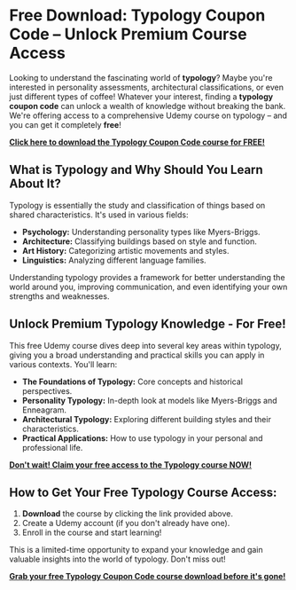 # Free Download: Typology Coupon Code – Unlock Premium Course Access

Looking to understand the fascinating world of **typology**? Maybe you're interested in personality assessments, architectural classifications, or even just different types of coffee! Whatever your interest, finding a **typology coupon code** can unlock a wealth of knowledge without breaking the bank. We're offering access to a comprehensive Udemy course on typology – and you can get it completely **free**!

[**Click here to download the Typology Coupon Code course for FREE!**](https://udemywork.com/typology-coupon-code)

## What is Typology and Why Should You Learn About It?

Typology is essentially the study and classification of things based on shared characteristics. It's used in various fields:

*   **Psychology:** Understanding personality types like Myers-Briggs.
*   **Architecture:** Classifying buildings based on style and function.
*   **Art History:** Categorizing artistic movements and styles.
*   **Linguistics:** Analyzing different language families.

Understanding typology provides a framework for better understanding the world around you, improving communication, and even identifying your own strengths and weaknesses.

## Unlock Premium Typology Knowledge - For Free!

This free Udemy course dives deep into several key areas within typology, giving you a broad understanding and practical skills you can apply in various contexts. You'll learn:

*   **The Foundations of Typology:** Core concepts and historical perspectives.
*   **Personality Typology:** In-depth look at models like Myers-Briggs and Enneagram.
*   **Architectural Typology:** Exploring different building styles and their characteristics.
*   **Practical Applications:** How to use typology in your personal and professional life.

[**Don't wait! Claim your free access to the Typology course NOW!**](https://udemywork.com/typology-coupon-code)

## How to Get Your Free Typology Course Access:

1.  **Download** the course by clicking the link provided above.
2.  Create a Udemy account (if you don't already have one).
3.  Enroll in the course and start learning!

This is a limited-time opportunity to expand your knowledge and gain valuable insights into the world of typology. Don't miss out!

[**Grab your free Typology Coupon Code course download before it's gone!**](https://udemywork.com/typology-coupon-code)
